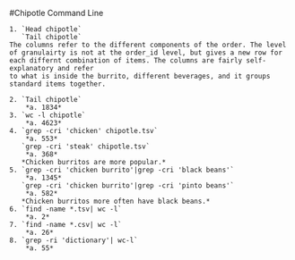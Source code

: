 #Chipotle Command Line


	1. `Head chipotle`
	   `Tail chipotle`
	The columns refer to the different components of the order. The level of granulairty is not at the order_id level, but gives a new row for each differnt combination of items. The columns are fairly self-explanatory and refer 
	to what is inside the burrito, different beverages, and it groups standard items together. 
	
	2. `Tail chipotle`
		*a. 1834*
	3. `wc -l chipotle`
		*a. 4623*
	4. `grep -cri 'chicken' chipotle.tsv`
		*a. 553*
	   `grep -cri 'steak' chipotle.tsv`
		*a. 368*
	   *Chicken burritos are more popular.* 
	5. `grep -cri 'chicken burrito'|grep -cri 'black beans'`
		*a. 1345*
	   `grep -cri 'chicken burrito'|grep -cri 'pinto beans'`
		*a. 582*
	   *Chicken burritos more often have black beans.*
	6. `find -name *.tsv| wc -l`
		*a. 2*
	7. `find -name *.csv| wc -l`
		*a. 26*
	8. `grep -ri 'dictionary'| wc-l`
		*a. 55*
